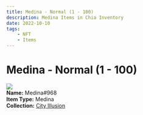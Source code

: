 ```yaml
---
title: Medina - Normal (1 - 100)
description: Medina Items in Chia Inventory
date: 2022-10-10
tags:
    - NFT
    - Items
---
```


# Medina - Normal (1 - 100)
<div class="item_thumbnail">
<img loading="lazy" src="https://2ozwpqb3fq6ilpim4sfr3jftimlde74ojmxryeb5vx55l5nxja.arweave.net/07NnwDssPIW9DOSLHaSzQxYyf45LLxw_QPa371fW3SA"><br/>
<div><strong>Name:</strong> Medina#968</div>
<div><strong>Item Type:</strong> Medina</div>
<div><strong>Collection:</strong> <a href="https://www.spacescan.io/xch/nft/collection/col1lend2dcn558km4wcwta4xnkfv3xpcmlp9kyt0m909emvfxechlyqdl5ndg">City Illusion</a></div>
</div>

